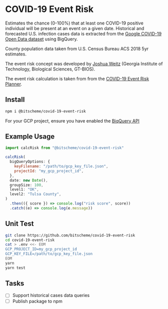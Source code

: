 # COVID-19 Event Risk

Estimates the chance (0-100%) that at least one COVID-19 positive individual will be present at an event on a given date. Historical and forecasted U.S. infection cases data is extracted from the [Google COVID-19 Open Data dataset](https://cloud.google.com/blog/products/data-analytics/free-public-datasets-for-covid19) using BigQuery.

County population data taken from U.S. Census Bureau ACS 2018 5yr estimates.

The event risk concept was developed by
[Joshua Weitz](https://biosciences.gatech.edu/people/joshua-weitz) (Georgia Institute of Technology, Biological Sciences, GT-BIOS).

The event risk calculation is taken from from the [COVID-19 Event Risk Planner](https://github.com/appliedbinf/covid19-event-risk-planner).

## Install

```sh
npm i @bitscheme/covid-19-event-risk
```

For your GCP project, ensure you have enabled the [BiqQuery API](https://console.cloud.google.com/flows/enableapi?apiid=bigquery)

## Example Usage

```js
import calcRisk from "@bitscheme/covid-19-event-risk"

calcRisk(
  bigQueryOptions: {
    keyFilename: "/path/to/gcp_key_file.json",
    projectId: "my_gcp_project_id",
  },
  date: new Date(),
  groupSize: 100,
  level1: "OK",
  level2: "Tulsa County",
)
  .then(({ score }) => console.log("risk score", score))
  .catch((e) => console.log(e.message))
```

## Unit Test

```sh
git clone https://github.com/bitscheme/covid-19-event-risk
cd covid-19-event-risk
cat > .env <<- EOM
GCP_PROJECT_ID=my_gcp_project_id
GCP_KEY_FILE=/path/to/gcp_key_file.json
EOM
yarn
yarn test
```

## Tasks

- [ ] Support historical cases data queries
- [ ] Publish package to npm
